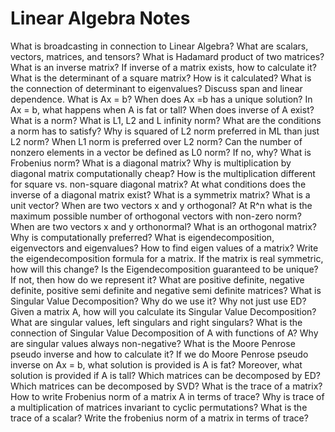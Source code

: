 # Linear Algebra Notes
What is broadcasting in connection to Linear Algebra?
What are scalars, vectors, matrices, and tensors?
What is Hadamard product of two matrices?
What is an inverse matrix?
If inverse of a matrix exists, how to calculate it?
What is the determinant of a square matrix? How is it calculated? What is the connection of determinant to eigenvalues?
Discuss span and linear dependence.
What is Ax = b? When does Ax =b has a unique solution?
In Ax = b, what happens when A is fat or tall?
When does inverse of A exist?
What is a norm? What is L1, L2 and L infinity norm?
What are the conditions a norm has to satisfy?
Why is squared of L2 norm preferred in ML than just L2 norm?
When L1 norm is preferred over L2 norm?
Can the number of nonzero elements in a vector be defined as L0 norm? If no, why?
What is Frobenius norm?
What is a diagonal matrix?
Why is multiplication by diagonal matrix computationally cheap? How is the multiplication different for square vs. non-square diagonal matrix?
At what conditions does the inverse of a diagonal matrix exist?
What is a symmetrix matrix?
What is a unit vector?
When are two vectors x and y orthogonal?
At R^n what is the maximum possible number of orthogonal vectors with non-zero norm?
When are two vectors x and y orthonormal?
What is an orthogonal matrix? Why is computationally preferred?
What is eigendecomposition, eigenvectors and eigenvalues?
How to find eigen values of a matrix?
Write the eigendecomposition formula for a matrix. If the matrix is real symmetric, how will this change?
Is the Eigendecomposition guaranteed to be unique? If not, then how do we represent it?
What are positive definite, negative definite, positive semi definite and negative semi definite matrices?
What is Singular Value Decomposition? Why do we use it? Why not just use ED?
Given a matrix A, how will you calculate its Singular Value Decomposition?
What are singular values, left singulars and right singulars?
What is the connection of Singular Value Decomposition of A with functions of A?
Why are singular values always non-negative?
What is the Moore Penrose pseudo inverse and how to calculate it?
If we do Moore Penrose pseudo inverse on Ax = b, what solution is provided is A is fat? Moreover, what solution is provided if A is tall?
Which matrices can be decomposed by ED?
Which matrices can be decomposed by SVD?
What is the trace of a matrix?
How to write Frobenius norm of a matrix A in terms of trace?
Why is trace of a multiplication of matrices invariant to cyclic permutations?
What is the trace of a scalar?
Write the frobenius norm of a matrix in terms of trace?